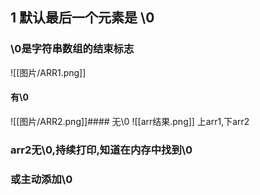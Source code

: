 ## 1 默认最后一个元素是 \0
### \0是字符串数组的结束标志


![[图片/ARR1.png]]
#### 有\0
![[图片/ARR2.png]]#### 无\0
![[arr结果.png]] 上arr1,下arr2

### arr2无\0,持续打印,知道在内存中找到\0
### 或主动添加\0




